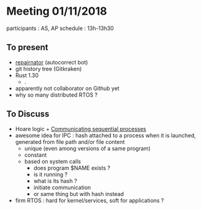 # Meeting 01/11/2018

participants : AS, AP
schedule : 13h-13h30

## To present
- [repairnator](https://github.com/Spirals-Team/repairnator) (autocorrect bot)
- git history tree (Gitkraken)
- Rust 1.30
	- .
- apparently not collaborator on Github yet
- why so many distributed RTOS ?

## To Discuss

- Hoare logic + [Communicating sequential processes](https://en.wikipedia.org/wiki/Communicating_sequential_processes)
- awesome idea for IPC : hash attached to a process when it is launched, generated from file path and/or file content
	- unique (even among versions of a same program)
	- constant
	- based on system calls
		- does program $NAME exists ?
		- is it running ?
		- what is its hash ?
		- initiate communication
		- or same thing but with hash instead
- firm RTOS : hard for kernel/services, soft for applications ?
